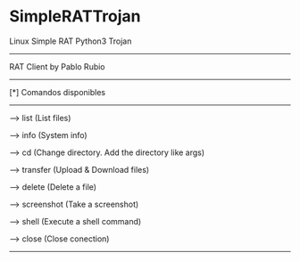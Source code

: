 # SimpleRATTrojan
Linux Simple RAT Python3 Trojan

*************************
RAT Client by Pablo Rubio
*************************
[*] Comandos disponibles
*************************
--> list     (List files)

--> info     (System info)

--> cd       (Change directory. Add the directory like args)

--> transfer  (Upload & Download files)

--> delete   (Delete a file)

--> screenshot   (Take a screenshot)

--> shell    (Execute a shell command)

--> close    (Close conection)

*************************
